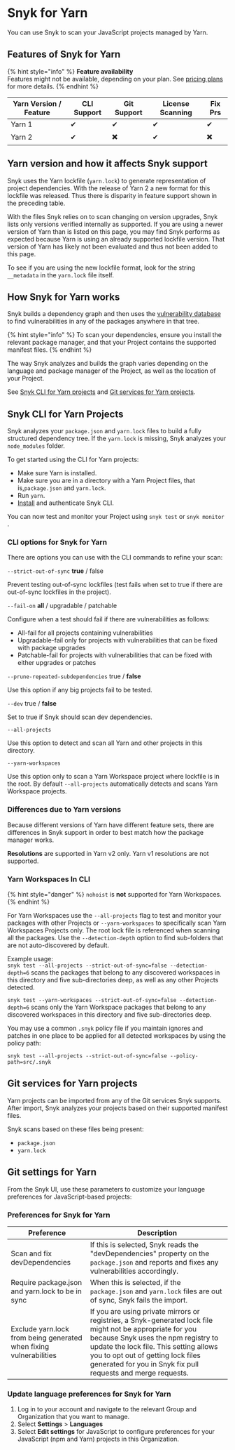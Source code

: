 # Snyk for Yarn

You can use Snyk to scan your JavaScript projects managed by Yarn.

## Features of Snyk for Yarn

{% hint style="info" %}
**Feature availability**\
Features might not be available, depending on your plan. See [pricing plans](https://snyk.io/plans/) for more details.
{% endhint %}

| Yarn Version / Feature | CLI Support | Git Support | License Scanning | Fix Prs |
| ---------------------- | ----------- | ----------- | ---------------- | ------- |
| Yarn 1                 | ✔︎          | ✔︎          | ✔︎               | ✔︎      |
| Yarn 2                 | ✔︎          | ✖️          | ✔︎               | ✖️      |

## Yarn version and how it affects Snyk support

Snyk uses the Yarn lockfile (`yarn.lock`) to generate representation of project dependencies. With the release of Yarn 2 a new format for this lockfile was released. Thus there is disparity in feature support shown in the preceding table.

With the files Snyk relies on to scan changing on version upgrades, Snyk lists only versions verified internally as supported. If you are using a newer version of Yarn than is listed on this page, you may find Snyk performs as expected because Yarn is using an already supported lockfile version. That version of Yarn has likely not been evaluated and thus not been added to this page.

To see if you are using the new lockfile format, look for the string `__metadata` in the `yarn.lock` file itself.

## How Snyk for Yarn works

Snyk builds a dependency graph and then uses the [vulnerability database](https://snyk.io/vuln) to find vulnerabilities in any of the packages anywhere in that tree.

{% hint style="info" %}
To scan your dependencies, ensure you install the relevant package manager, and that your Project contains the supported manifest files.
{% endhint %}

The way Snyk analyzes and builds the graph varies depending on the language and package manager of the Project, as well as the location of your Project.

See [Snyk CLI for Yarn projects](snyk-for-yarn.md#snyk-cli-tool-for-yarn-projects) and [Git services for Yarn projects](snyk-for-yarn.md#git-services-for-npm-projects).

## Snyk CLI for Yarn Projects

Snyk analyzes your `package.json` and `yarn.lock` files to build a fully structured dependency tree. If the `yarn.lock` is missing, Snyk analyzes your `node_modules` folder.

To get started using the CLI for Yarn projects:

* Make sure Yarn is installed.
* Make sure you are in a directory with a Yarn Project files, that is,`package.json` and `yarn.lock`.
* Run `yarn`.
* [Install](../../../../snyk-cli/install-the-snyk-cli.md) and authenticate Snyk CLI.

You can now test and monitor your Project using `snyk test` or `snyk monitor` .

### CLI options for Snyk for Yarn

There are options you can use with the CLI commands to refine your scan:

`--strict-out-of-sync` **true** / false

Prevent testing out-of-sync lockfiles (test fails when set to true if there are out-of-sync lockfiles in the project).

`--fail-on` **all** / upgradable / patchable

Configure when a test should fail if there are vulnerabilities as follows:

* All-fail for all projects containing vulnerabilities
* Upgradable-fail only for projects with vulnerabilities that can be fixed with package upgrades
* Patchable-fail for projects with vulnerabilities that can be fixed with either upgrades or patches

`--prune-repeated-subdependencies` true / **false**

Use this option if any big projects fail to be tested.

`--dev` true / **false**

Set to true if Snyk should scan dev dependencies.

`--all-projects`

Use this option to detect and scan all Yarn and other projects in this directory.

`--yarn-workspaces`

Use this option only to scan a Yarn Workspace project where lockfile is in the root. By default `--all-projects` automatically detects and scans Yarn Workspace projects.

### Differences due to Yarn versions

Because different versions of Yarn have different feature sets, there are differences in Snyk support in order to best match how the package manager works.

**Resolutions** are supported in Yarn v2 only. Yarn v1 resolutions are not supported.

### Yarn Workspaces In CLI

{% hint style="danger" %}
`nohoist` is **not** supported for Yarn Workspaces.
{% endhint %}

For Yarn Workspaces use the `--all-projects` flag to test and monitor your packages with other Projects or `--yarn-workspaces` to specifically scan Yarn Workspaces Projects only. The root lock file is referenced when scanning all the packages. Use the `--detection-depth` option to find sub-folders that are not auto-discovered by default.

Example usage:\
`snyk test --all-projects --strict-out-of-sync=false --detection-depth=6` scans the packages that belong to any discovered workspaces in this directory and five sub-directories deep, as well as any other Projects detected.

`snyk test --yarn-workspaces --strict-out-of-sync=false --detection-depth=6` scans only the Yarn Workspace packages that belong to any discovered workspaces in this directory and five sub-directories deep.

You may use a common `.snyk` policy file if you maintain ignores and patches in one place to be applied for all detected workspaces by using the policy path:

`snyk test --all-projects --strict-out-of-sync=false --policy-path=src/.snyk`

## Git services for Yarn projects

Yarn projects can be imported from any of the Git services Snyk supports. After import, Snyk analyzes your projects based on their supported manifest files.

Snyk scans based on these files being present:

* `package.json`
* `yarn.lock`

## Git settings for Yarn

From the Snyk UI, use these parameters to customize your language preferences for JavaScript-based projects:

### Preferences for Snyk for Yarn

| Preference                                                         | Description                                                                                                                                                                                                                                                                                      |
| ------------------------------------------------------------------ | ------------------------------------------------------------------------------------------------------------------------------------------------------------------------------------------------------------------------------------------------------------------------------------------------ |
| Scan and fix devDependencies                                       | If this is selected, Snyk reads the "devDependencies" property on the `package.json` and reports and fixes any vulnerabilities accordingly.                                                                                                                                                      |
| Require package.json and yarn.lock to be in sync                   | When this is selected, if the `package.json` and `yarn.lock` files are out of sync, Snyk fails the import.                                                                                                                                                                                       |
| Exclude yarn.lock from being generated when fixing vulnerabilities | If you are using private mirrors or registries, a Snyk-generated lock file might not be appropriate for you because Snyk uses the npm registry to update the lock file. This setting allows you to opt out of getting lock files generated for you in Snyk fix pull requests and merge requests. |

### Update language preferences for Snyk for Yarn

1. Log in to your account and navigate to the relevant Group and Organization that you want to manage.
2. Select **Settings** > **Languages**
3. Select **Edit settings** for JavaScript to configure preferences for your JavaScript (npm and Yarn) projects in this Organization.
